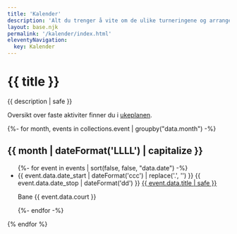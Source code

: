 ```yaml
---
title: 'Kalender'
description: 'Alt du trenger å vite om de ulike turneringene og arrangementene  i Oslo sandvolleyballklubb.'
layout: base.njk
permalink: '/kalender/index.html'
eleventyNavigation:
  key: Kalender
---
```


<div>
    <h1 class="title ">{{ title }}</h1>
    <p>{{ description | safe }}</p>
</div>

<p>Oversikt over faste aktiviter finner du i <a href="/ukeplan/">ukeplanen</a>.</p>

{%- for month, events in collections.event | groupby("data.month") -%}
    <h2>{{ month | dateFormat('LLLL') | capitalize }}</h2>
    <ul class="events">
    {%- for event in events | sort(false, false, "data.date") -%}
        <li class="event-listing">
            <time class="cal-day" datetime="{{ event.data.date_start }}">
                <span>{{ event.data.date_start | dateFormat('ccc') | replace('.', '') }}</span>
                <span>{{ event.data.date_stop | dateFormat('dd') }}</span>
            </time>
            <a href="{{ event.url }}">{{ event.data.title | safe }}</a>
            <p>Bane {{ event.data.court }}</p>
        </li>
    {%- endfor -%}
    </ul>
{% endfor %}

